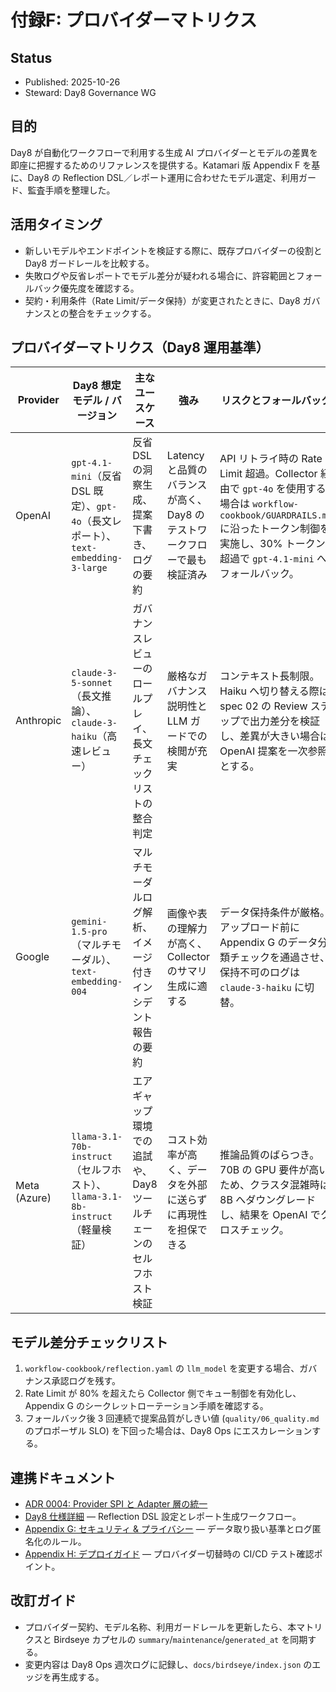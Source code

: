 # 付録F: プロバイダーマトリクス

## Status
- Published: 2025-10-26
- Steward: Day8 Governance WG

## 目的
Day8 が自動化ワークフローで利用する生成 AI プロバイダーとモデルの差異を即座に把握するためのリファレンスを提供する。Katamari 版 Appendix F を基に、Day8 の Reflection DSL／レポート運用に合わせたモデル選定、利用ガード、監査手順を整理した。

## 活用タイミング
- 新しいモデルやエンドポイントを検証する際に、既存プロバイダーの役割と Day8 ガードレールを比較する。
- 失敗ログや反省レポートでモデル差分が疑われる場合に、許容範囲とフォールバック優先度を確認する。
- 契約・利用条件（Rate Limit/データ保持）が変更されたときに、Day8 ガバナンスとの整合をチェックする。

## プロバイダーマトリクス（Day8 運用基準）
| Provider | Day8 想定モデル / バージョン | 主なユースケース | 強み | リスクとフォールバック |
| --- | --- | --- | --- | --- |
| OpenAI | `gpt-4.1-mini`（反省 DSL 既定）、`gpt-4o`（長文レポート）、`text-embedding-3-large` | 反省 DSL の洞察生成、提案下書き、ログの要約 | Latency と品質のバランスが高く、Day8 のテストワークフローで最も検証済み | API リトライ時の Rate Limit 超過。Collector 経由で `gpt-4o` を使用する場合は `workflow-cookbook/GUARDRAILS.md` に沿ったトークン制御を実施し、30% トークン超過で `gpt-4.1-mini` へフォールバック。 |
| Anthropic | `claude-3-5-sonnet`（長文推論）、`claude-3-haiku`（高速レビュー） | ガバナンスレビューのロールプレイ、長文チェックリストの整合判定 | 厳格なガバナンス説明性と LLM ガードでの検閲が充実 | コンテキスト長制限。Haiku へ切り替える際は spec 02 の Review ステップで出力差分を検証し、差異が大きい場合は OpenAI 提案を一次参照とする。 |
| Google | `gemini-1.5-pro`（マルチモーダル）、`text-embedding-004` | マルチモーダルログ解析、イメージ付きインシデント報告の要約 | 画像や表の理解力が高く、Collector のサマリ生成に適する | データ保持条件が厳格。アップロード前に Appendix G のデータ分類チェックを通過させ、保持不可のログは `claude-3-haiku` に切替。 |
| Meta (Azure) | `llama-3.1-70b-instruct`（セルフホスト）、`llama-3.1-8b-instruct`（軽量検証） | エアギャップ環境での追試や、Day8 ツールチェーンのセルフホスト検証 | コスト効率が高く、データを外部に送らずに再現性を担保できる | 推論品質のばらつき。70B の GPU 要件が高いため、クラスタ混雑時は 8B へダウングレードし、結果を OpenAI でクロスチェック。 |

## モデル差分チェックリスト
1. `workflow-cookbook/reflection.yaml` の `llm_model` を変更する場合、ガバナンス承認ログを残す。
2. Rate Limit が 80% を超えたら Collector 側でキュー制御を有効化し、Appendix G のシークレットローテーション手順を確認する。
3. フォールバック後 3 回連続で提案品質がしきい値 (`quality/06_quality.md` のプロポーザル SLO) を下回った場合は、Day8 Ops にエスカレーションする。

## 連携ドキュメント
- [ADR 0004: Provider SPI と Adapter 層の統一](../adr/0004-provider-interface.md)
- [Day8 仕様詳細](../day8/spec/02_spec.md) — Reflection DSL 設定とレポート生成ワークフロー。
- [Appendix G: セキュリティ & プライバシー](G_Security_Privacy.md) — データ取り扱い基準とログ匿名化のルール。
- [Appendix H: デプロイガイド](H_Deploy_Guide.md) — プロバイダー切替時の CI/CD テスト確認ポイント。

## 改訂ガイド
- プロバイダー契約、モデル名称、利用ガードレールを更新したら、本マトリクスと Birdseye カプセルの `summary`/`maintenance`/`generated_at` を同期する。
- 変更内容は Day8 Ops 週次ログに記録し、`docs/birdseye/index.json` のエッジを再生成する。

